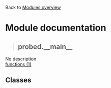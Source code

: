 Back to [Modules overview](https://github.com/pyrustic/probed/blob/master/docs/modules/README.md)
  
# Module documentation
>## probed.\_\_main\_\_
No description
<br>
[functions (1)](https://github.com/pyrustic/probed/blob/master/docs/modules/content/probed.__main__/functions.md)


## Classes

